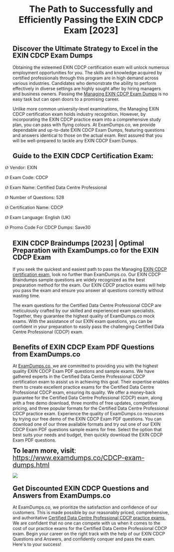 <h1 class="MsoTitle" style="text-align: center;" align="center"><strong style="mso-bidi-font-weight: normal;">The Path to Successfully and Efficiently Passing the EXIN CDCP Exam [2023]</strong></h1><h2 class="MsoNormal"><strong style="mso-bidi-font-weight: normal;"><span style="font-size: 16.0pt; line-height: 107%;">Discover the Ultimate Strategy to Excel in the EXIN CDCP Exam Dumps</span></strong></h2><p class="MsoNormal">Obtaining the esteemed EXIN CDCP certification exam will unlock numerous employment opportunities for you. The skills and knowledge acquired by certified professionals through this program are in high demand across various industries. Candidates who demonstrate the ability to perform effectively in diverse settings are highly sought after by hiring managers and business owners. Passing the <a href="https://www.examdumps.co/exin-cdcp-exam-dumps.html">Managing EXIN CDCP Exam Dumps</a> is no easy task but can open doors to a promising career.</p><p class="MsoNormal">Unlike more common university-level examinations, the Managing EXIN CDCP certification exam holds industry recognition. However, by incorporating the EXIN CDCP practice exam into a comprehensive study plan, you can pass with flying colours. At ExamDumps.co, we provide dependable and up-to-date EXIN CDCP Exam Dumps, featuring questions and answers identical to those on the actual exam. Rest assured that you will be well-prepared to tackle any EXIN CDCP Exam Dumps.</p><h2 class="MsoNormal"><strong style="mso-bidi-font-weight: normal;"><span style="font-size: 16.0pt; line-height: 107%;">Guide to the EXIN CDCP Certification Exam:</span></strong></h2><p class="MsoListParagraphCxSpFirst" style="text-indent: -.25in; mso-list: l0 level1 lfo1;"><!-- [if !supportLists]--><span style="font-family: Wingdings; mso-fareast-font-family: Wingdings; mso-bidi-font-family: Wingdings;"><span style="mso-list: Ignore;">&Oslash;<span style="font: 7.0pt 'Times New Roman';">&nbsp; </span></span></span><!--[endif]-->Vendor: EXIN</p><p class="MsoListParagraphCxSpMiddle" style="text-indent: -.25in; mso-list: l0 level1 lfo1;"><!-- [if !supportLists]--><span style="font-family: Wingdings; mso-fareast-font-family: Wingdings; mso-bidi-font-family: Wingdings;"><span style="mso-list: Ignore;">&Oslash;<span style="font: 7.0pt 'Times New Roman';">&nbsp; </span></span></span><!--[endif]-->Exam Code: CDCP</p><p class="MsoListParagraphCxSpMiddle" style="text-indent: -.25in; mso-list: l0 level1 lfo1;"><!-- [if !supportLists]--><span style="font-family: Wingdings; mso-fareast-font-family: Wingdings; mso-bidi-font-family: Wingdings;"><span style="mso-list: Ignore;">&Oslash;<span style="font: 7.0pt 'Times New Roman';">&nbsp; </span></span></span><!--[endif]-->Exam Name: Certified Data Centre Professional</p><p class="MsoListParagraphCxSpMiddle" style="text-indent: -.25in; mso-list: l0 level1 lfo1;"><!-- [if !supportLists]--><span style="font-family: Wingdings; mso-fareast-font-family: Wingdings; mso-bidi-font-family: Wingdings;"><span style="mso-list: Ignore;">&Oslash;<span style="font: 7.0pt 'Times New Roman';">&nbsp; </span></span></span><!--[endif]-->Number of Questions: 528</p><p class="MsoListParagraphCxSpMiddle" style="text-indent: -.25in; mso-list: l0 level1 lfo1;"><!-- [if !supportLists]--><span style="font-family: Wingdings; mso-fareast-font-family: Wingdings; mso-bidi-font-family: Wingdings;"><span style="mso-list: Ignore;">&Oslash;<span style="font: 7.0pt 'Times New Roman';">&nbsp; </span></span></span><!--[endif]-->Certification Name: CDCP</p><p class="MsoListParagraphCxSpMiddle" style="text-indent: -.25in; mso-list: l0 level1 lfo1;"><!-- [if !supportLists]--><span style="font-family: Wingdings; mso-fareast-font-family: Wingdings; mso-bidi-font-family: Wingdings;"><span style="mso-list: Ignore;">&Oslash;<span style="font: 7.0pt 'Times New Roman';">&nbsp; </span></span></span><!--[endif]-->Exam Language: English (UK)</p><p class="MsoListParagraphCxSpLast" style="text-indent: -.25in; mso-list: l0 level1 lfo1;"><!-- [if !supportLists]--><span style="font-family: Wingdings; mso-fareast-font-family: Wingdings; mso-bidi-font-family: Wingdings;"><span style="mso-list: Ignore;">&Oslash;<span style="font: 7.0pt 'Times New Roman';">&nbsp; </span></span></span><!--[endif]-->Promo Code For CDCP Dumps: Save30</p><h2 class="MsoNormal"><strong style="mso-bidi-font-weight: normal;"><span style="font-size: 16.0pt; line-height: 107%;">EXIN CDCP Braindumps [2023] | Optimal Preparation with ExamDumps.co for the EXIN CDCP Exam</span></strong></h2><p class="MsoNormal">If you seek the quickest and easiest path to pass the Managing <a href="https://www.examdumps.co/data-centre-professional-exam-dumps.html">EXIN CDCP certification exam,</a> look no further than ExamDumps.co. Our EXIN CDCP Braindumps sample questions are widely recognized as the best preparation method for the exam. Our EXIN CDCP practice exams will help you pass the exam and ensure you answer all questions correctly without wasting time.</p><p class="MsoNormal">The exam questions for the Certified Data Centre Professional CDCP are meticulously crafted by our skilled and experienced exam specialists. Together, they guarantee the highest quality of ExamDumps.co mock exams. With the assistance of our EXIN exam questions, you can be confident in your preparation to easily pass the challenging Certified Data Centre Professional (CDCP) exam.</p><h2 class="MsoNormal"><strong style="mso-bidi-font-weight: normal;"><span style="font-size: 16.0pt; line-height: 107%;">Benefits of EXIN CDCP Exam PDF Questions from ExamDumps.co</span></strong></h2><p class="MsoNormal">At <a href="https://www.examdumps.co/">ExamDumps.co, </a>we are committed to providing you with the highest quality EXIN CDCP Exam PDF questions and sample exams. We have gathered experts in the Certified Data Centre Professional CDCP certification exam to assist us in achieving this goal. Their expertise enables them to create excellent practice exams for the Certified Data Centre Professional CDCP exam, ensuring its quality. We offer a money-back guarantee for the Certified Data Centre Professional (CDCP) exam, along with a free demo download, three months of free updates, competitive pricing, and three popular formats for the Certified Data Centre Professional CDCP practice exam. Experience the quality of ExamDumps.co resources by trying our free demo of the EXIN CDCP Exam PDF questions. You can download one of our three available formats and try out one of our EXIN CDCP Exam PDF questions sample exams for free. Select the option that best suits your needs and budget, then quickly download the EXIN CDCP Exam PDF questions.</p><p class="MsoNormal"><strong style="mso-bidi-font-weight: normal;"><span style="font-size: 16.0pt; line-height: 107%;">To learn more, visit</span></strong><span style="font-size: 16.0pt; line-height: 107%;">: </span><a href="https://www.examdumps.co/CDCP-exam-dumps.html"><span style="font-size: 16.0pt; line-height: 107%;">https://www.examdumps.co/CDCP-exam-dumps.html</span></a><span style="font-size: 16.0pt; line-height: 107%;"> </span></p><p class="MsoNormal"><span style="font-size: 16.0pt; line-height: 107%;"><img src="https://www.examdumps.co//images/banners/big-sale-20-percent-discount-offer-examdumps.jpg"></span></p><h3 class="MsoNormal"><strong style="mso-bidi-font-weight: normal;"><span style="font-size: 16.0pt; line-height: 107%;">Get Discounted EXIN CDCP Questions and Answers from ExamDumps.co</span></strong></h3><p class="MsoNormal">At ExamDumps.co, we prioritize the satisfaction and confidence of our customers. This is made possible by our reasonably priced, comprehensive, and authoritative <a href="https://www.examdumps.co/exin-exam-dumps.html">Certified Data Centre Professional CDCP practice exams.</a> We are confident that no one can compete with us when it comes to the cost of our practice exams for the Certified Data Centre Professional CDCP exam. Begin your career on the right track with the help of our EXIN CDCP Questions and Answers, and confidently conquer and pass the exam. Here's to your success!</p>
